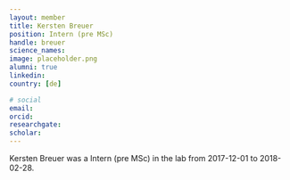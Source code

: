 ```yaml
---
layout: member
title: Kersten Breuer
position: Intern (pre MSc)
handle: breuer
science_names:
image: placeholder.png
alumni: true
linkedin:
country: [de]

# social
email:
orcid:
researchgate:
scholar:
---
```


Kersten Breuer was a Intern (pre MSc) in the lab from 2017-12-01 to 2018-02-28.